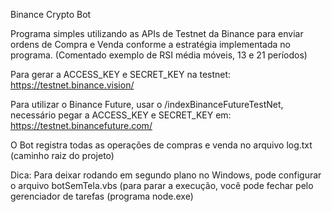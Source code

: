 Binance Crypto Bot

Programa simples utilizando as APIs de Testnet da Binance para enviar ordens de Compra e Venda conforme a estratégia implementada no programa.
(Comentado exemplo de RSI média móveis, 13 e 21 períodos)

Para gerar a ACCESS_KEY e SECRET_KEY na testnet:
https://testnet.binance.vision/

Para utilizar o Binance Future, usar o /indexBinanceFutureTestNet, necessário pegar a ACCESS_KEY e SECRET_KEY em:
https://testnet.binancefuture.com/

O Bot registra todas as operações de compras e venda no arquivo log.txt (caminho raiz do projeto)

Dica: Para deixar rodando em segundo plano no Windows, pode configurar o arquivo botSemTela.vbs 
(para parar a execução, você pode fechar pelo gerenciador de tarefas (programa node.exe)
